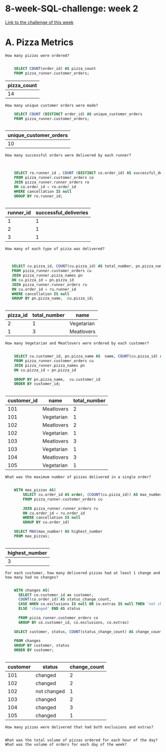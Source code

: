 # 8-week-SQL-challenge: week 2
[Link to the challenge of this week](https://8weeksqlchallenge.com/case-study-2/)

# A. Pizza Metrics

    How many pizzas were ordered?
    
```SQL

    SELECT COUNT(order_id) AS pizza_count
    FROM pizza_runner.customer_orders;


```

| pizza_count |
| ----- |
| 14    |





    How many unique customer orders were made?
    
```SQL
    SELECT COUNT (DISTINCT order_id) AS unique_customer_orders
    FROM pizza_runner.customer_orders;
    
```

| unique_customer_orders |
| ---------------------- |
| 10                     |


    How many successful orders were delivered by each runner?
    
```SQL

  
    SELECT ro.runner_id , COUNT (DISTINCT co.order_id) AS successful_deliveries
    FROM pizza_runner.customer_orders co
    JOIN pizza_runner.runner_orders ro
    ON co.order_id = ro.order_id
    WHERE cancellation IS null
    GROUP BY ro.runner_id;
    
```

| runner_id | successful_deliveries |
| --------- | --------------------- |
| 1         | 1                     |
| 2         | 1                     |
| 3         | 1                     |




    How many of each type of pizza was delivered?
    
 ```SQL


    SELECT cu.pizza_id, COUNT(cu.pizza_id) AS total_number, pn.pizza_name AS  name
    FROM pizza_runner.customer_orders cu
    JOIN pizza_runner.pizza_names pn
    ON cu.pizza_id = pn.pizza_id
    JOIN pizza_runner.runner_orders ru
    ON cu.order_id = ru.runner_id
    WHERE cancellation IS null
    GROUP BY pn.pizza_name,  cu.pizza_id;
    
```

| pizza_id | total_number | name       |
| -------- | ------------ | ---------- |
| 2        | 1            | Vegetarian |
| 1        | 3            | Meatlovers |


    How many Vegetarian and Meatlovers were ordered by each customer?
```SQL

    SELECT cu.customer_id, pn.pizza_name AS  name, COUNT(cu.pizza_id) AS total_number
    FROM pizza_runner.customer_orders cu
    JOIN pizza_runner.pizza_names pn
    ON cu.pizza_id = pn.pizza_id
    
    GROUP BY pn.pizza_name,  cu.customer_id
    ORDER BY customer_id;
    
```

| customer_id | name       | total_number |
| ----------- | ---------- | ------------ |
| 101         | Meatlovers | 2            |
| 101         | Vegetarian | 1            |
| 102         | Meatlovers | 2            |
| 102         | Vegetarian | 1            |
| 103         | Meatlovers | 3            |
| 103         | Vegetarian | 1            |
| 104         | Meatlovers | 3            |
| 105         | Vegetarian | 1            |

 

    What was the maximum number of pizzas delivered in a single order?
    
```SQL

    WITH max_pizzas AS(
    	SELECT cu.order_id AS order, (COUNT(cu.pizza_id)) AS max_number
        FROM pizza_runner.customer_orders cu
        
        JOIN pizza_runner.runner_orders ru
        ON cu.order_id = ru.order_id
        WHERE cancellation IS null
        GROUP BY cu.order_id)
        
    SELECT MAX(max_number) AS highest_number
    FROM max_pizzas;
    
```

| highest_number |
| -------------- |
| 3              |

    For each customer, how many delivered pizzas had at least 1 change and how many had no changes?

```SQL

    WITH changes AS(
      SELECT co.customer_id as customer,
      COUNT(co.order_id) AS status_change_count,
      CASE WHEN co.exclusions IS null OR co.extras IS null THEN 'not changed'
      ELSE 'changed' END AS status 
        
      FROM pizza_runner.customer_orders co
      GROUP BY co.customer_id, co.exclusions, co.extras)
      
    SELECT customer, status, COUNT(status_change_count) AS change_count
    
    FROM changes
    GROUP BY customer, status
    ORDER BY customer;
    
```

| customer | status      | change_count |
| -------- | ----------- | ------------ |
| 101      | changed     | 2            |
| 102      | changed     | 2            |
| 102      | not changed | 1            |
| 103      | changed     | 2            |
| 104      | changed     | 3            |
| 105      | changed     | 1            |


    How many pizzas were delivered that had both exclusions and extras?
    
    
    What was the total volume of pizzas ordered for each hour of the day?
    What was the volume of orders for each day of the week?
